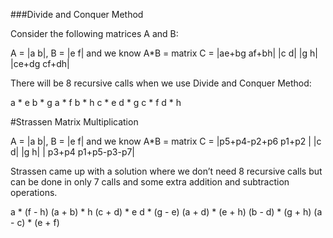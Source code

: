 ###Divide and Conquer Method

Consider the following matrices A and B:

A = |a b|,  B = |e f| and we know A*B = matrix C = |ae+bg af+bh| 
    |c d|       |g h|                              |ce+dg cf+dh|

There will be 8 recursive calls when we use Divide and Conquer Method:

a * e
b * g
a * f
b * h
c * e
d * g
c * f
d * h

#Strassen Matrix Multiplication


A = |a b|,  B = |e f| and we know A*B = matrix C = |p5+p4-p2+p6    p1+p2   |
    |c d|       |g h|                              |   p3+p4    p1+p5-p3-p7| 

Strassen came up with a solution where we don’t need 8 recursive calls but can be done in only 7 calls and some extra addition and subtraction operations.

a * (f - h)
(a + b) * h
(c + d) * e
d * (g - e)
(a + d) * (e + h)
(b - d) * (g + h)
(a - c) * (e + f)



